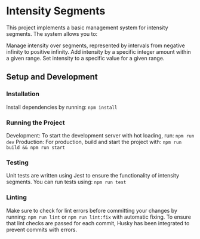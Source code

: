 # Intensity Segments
This project implements a basic management system for intensity segments. The system allows you to:

Manage intensity over segments, represented by intervals from negative infinity to positive infinity.
Add intensity by a specific integer amount within a given range.
Set intensity to a specific value for a given range.

## Setup and Development

### Installation
Install dependencies by running: `npm install`

### Running the Project
Development: To start the development server with hot loading, run: `npm run dev`
Production: For production, build and start the project with: `npm run build && npm run start`

### Testing
Unit tests are written using Jest to ensure the functionality of intensity segments. You can run tests using: `npm run test`

### Linting
Make sure to check for lint errors before committing your changes by running: `npm run lint` or `npm run lint:fix` with automatic fixing.
To ensure that lint checks are passed for each commit, Husky has been integrated to prevent commits with errors.
